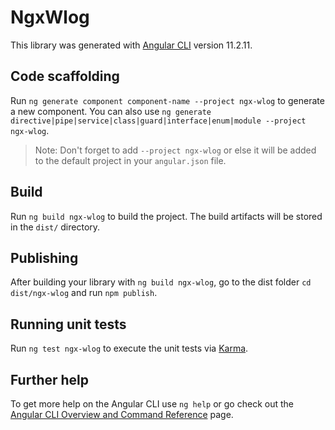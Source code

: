 # NgxWlog

This library was generated with [Angular CLI](https://github.com/angular/angular-cli) version 11.2.11.

## Code scaffolding

Run `ng generate component component-name --project ngx-wlog` to generate a new component. You can also use `ng generate directive|pipe|service|class|guard|interface|enum|module --project ngx-wlog`.
> Note: Don't forget to add `--project ngx-wlog` or else it will be added to the default project in your `angular.json` file. 

## Build

Run `ng build ngx-wlog` to build the project. The build artifacts will be stored in the `dist/` directory.

## Publishing

After building your library with `ng build ngx-wlog`, go to the dist folder `cd dist/ngx-wlog` and run `npm publish`.

## Running unit tests

Run `ng test ngx-wlog` to execute the unit tests via [Karma](https://karma-runner.github.io).

## Further help

To get more help on the Angular CLI use `ng help` or go check out the [Angular CLI Overview and Command Reference](https://angular.io/cli) page.

